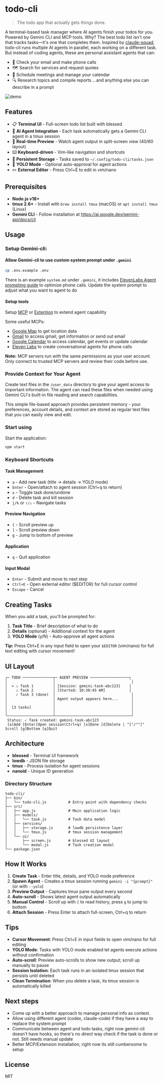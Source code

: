 # todo-cli

> The todo app that actually gets things done.

A terminal-based task manager where AI agents finish your todos for you. Powered by Gemini CLI and MCP tools.
Why?
The best todo list isn't one that tracks tasks—it's one that completes them.
Inspired by [claude-squad](https://github.com/smtg-ai/claude-squad?tab=readme-ov-file), todo-cli runs multiple AI agents in parallel, each working on a different task. But instead of coding agents, these are personal assistant agents that can:

- 📧 Check your email and make phone calls
- 🗺️ Search for services and request quotes
- 📅 Schedule meetings and manage your calendar
- 🔍 Research topics and compile reports
  ...and anything else you can describe in a prompt

![demo](/demo/todo-cli-demo.gif)

## Features

- 📋 **Terminal UI** - Full-screen todo list built with blessed
- 🤖 **AI Agent Integration** - Each task automatically gets a Gemini CLI agent in a tmux session
- 👀 **Real-time Preview** - Watch agent output in split-screen view (40/60 layout)
- ⌨️ **Keyboard-driven** - Vim-like navigation and shortcuts
- 💾 **Persistent Storage** - Tasks saved to `~/.config/todo-cli/tasks.json`
- 🎯 **YOLO Mode** - Optional auto-approval for agent actions
- ✏️ **External Editor** - Press Ctrl+E to edit in vim/nano

## Prerequisites

- **Node.js v18+**
- **tmux 2.6+** - Install with `brew install tmux` (macOS) or `apt install tmux` (Linux)
- **Gemini CLI** - Follow installation at https://ai.google.dev/gemini-api/docs/cli

## Usage

### Setup Gemini-cli:

#### Allow Gemini-cli to use custom system prompt under `.gemini`

```bash
cp .env.example .env
```

There is an example `system.md` under `.gemini`, it includes [ElevenLabs Agent prompting guide](https://elevenlabs.io/docs/agents-platform/best-practices/prompting-guide) to optimize phone calls. Update the system prompt to adjust what you want to agent to do

#### Setup tools

Setup [MCP](https://github.com/google-gemini/gemini-cli/blob/main/docs/tools/mcp-server.md) or [Extention](https://geminicli.com/extensions/) to extend agent capability

Some useful MCPs:

- [Google Map](https://github.com/modelcontextprotocol/servers-archived/tree/main/src/google-maps) to get location data
- [Gmail](https://github.com/GongRzhe/Gmail-MCP-Server) to access gmail, get information or send out email
- [Google Calendar](https://github.com/GongRzhe/Gmail-MCP-Server) to access calendar, get events or update calendar
- [Eleven Labs](https://github.com/elevenlabs/elevenlabs-mcp) to create conversational agents for phone calls

**Note:** MCP servers run with the same permissions as your user account. Only connect to trusted MCP servers and review their code before use.

### Provide Context for Your Agent

Create text files in the `/user_data` directory to give your agent access to important information. The agent can read these files when needed using Gemini CLI's built-in file reading and search capabilities.

This simple file-based approach provides persistent memory - your preferences, account details, and context are stored as regular text files that you can easily view and edit.

### Start using

Start the application:

```bash
npm start
```

### Keyboard Shortcuts

#### Task Management

- `a` - Add new task (title → details → YOLO mode)
- `Enter` - Open/attach to agent session (Ctrl+q to return)
- `x` - Toggle task done/undone
- `d` - Delete task and kill session
- `j/k` or `↑/↓` - Navigate tasks

#### Preview Navigation

- `[` - Scroll preview up
- `]` - Scroll preview down
- `g` - Jump to bottom of preview

#### Application

- `q` - Quit application

#### Input Modal

- `Enter` - Submit and move to next step
- `Ctrl+E` - Open external editor ($EDITOR) for full cursor control
- `Escape` - Cancel

## Creating Tasks

When you add a task, you'll be prompted for:

1. **Task Title** - Brief description of what to do
2. **Details** (optional) - Additional context for the agent
3. **YOLO Mode** (y/N) - Auto-approve all agent actions

**Tip:** Press Ctrl+E in any input field to open your `$EDITOR` (vim/nano) for full text editing with cursor movement!

## UI Layout

```
┌─ TODO ──────────────┬─ AGENT PREVIEW ──────────────────┐
│                     │                                   │
│  > ☐ Task 1         │ [Session: gemini-task-abc123]    │
│    ☐ Task 2         │ [Started: 10:30:45 AM]           │
│    ✓ Task 3 (done)  │                                   │
│                     │ Agent output appears here...      │
│                     │                                   │
│  [3 tasks]          │                                   │
│                     │                                   │
└─────────────────────┴───────────────────────────────────┘
 Status: ✓ Task created: gemini-task-abc123
 [a]Add [Enter]Open session(Ctrl+q) [x]Done [d]Delete | "["/""]" Scroll [g]Bottom [q]Quit
```

## Architecture

- **blessed** - Terminal UI framework
- **lowdb** - JSON file storage
- **tmux** - Process isolation for agent sessions
- **nanoid** - Unique ID generation

### Directory Structure

```
todo-cli/
├── bin/
│   └── todo-cli.js          # Entry point with dependency checks
├── src/
│   ├── app.js               # Main application logic
│   ├── models/
│   │   └── task.js          # Task data model
│   ├── services/
│   │   ├── storage.js       # lowdb persistence layer
│   │   └── tmux.js          # tmux session management
│   └── ui/
│       ├── screen.js        # blessed UI layout
│       └── modal.js         # Task creation modal
└── package.json
```

## How It Works

1. **Create Task** - Enter title, details, and YOLO mode preference
2. **Spawn Agent** - Creates a tmux session running `gemini -i "{prompt}"` (or with `--yolo`)
3. **Preview Output** - Captures tmux pane output every second
4. **Auto-scroll** - Shows latest agent output automatically
5. **Manual Control** - Scroll up with `[` to read history, press `g` to jump to bottom
6. **Attach Session** - Press Enter to attach full-screen, Ctrl+q to return

## Tips

- **Cursor Movement**: Press Ctrl+E in input fields to open vim/nano for full editing
- **YOLO Mode**: Tasks with YOLO mode enabled let agents execute actions without confirmation
- **Auto-scroll**: Preview auto-scrolls to show new output; scroll up manually to pause
- **Session Isolation**: Each task runs in an isolated tmux session that persists until deleted
- **Clean Termination**: When you delete a task, its tmux session is automatically killed

## Next steps

- Come up with a better approach to manage personal info as context.
- Allow using different agent (codex, claude-code) if they have a way to replace the system prompt
- Communicate between agent and todo tasks, right now gemini-cli doesn't have hooks, so there's no direct way check if the task is done or not. Still needs manual update
- Better MCP/Extension installation, right now its still cumbersome to setup

## License

MIT
